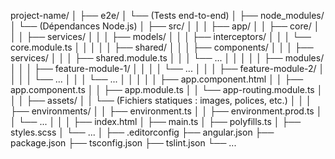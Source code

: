 project-name/
│
├── e2e/
│   └── (Tests end-to-end)
│
├── node_modules/
│   └── (Dépendances Node.js)
│
├── src/
│   │
│   ├── app/
│   │   ├── core/
│   │   │   ├── services/
│   │   │   ├── models/
│   │   │   ├── interceptors/
│   │   │   └── core.module.ts
│   │   │
│   │   ├── shared/
│   │   │   ├── components/
│   │   │   ├── services/
│   │   │   ├── shared.module.ts
│   │   │   └── ...
│   │   │
│   │   ├── modules/
│   │   │   ├── feature-module-1/
│   │   │   │   └── ...
│   │   │   ├── feature-module-2/
│   │   │   │   └── ...
│   │   │   └── ...
│   │   │
│   │   ├── app.component.html
│   │   ├── app.component.ts
│   │   ├── app.module.ts
│   │   └── app-routing.module.ts
│   │
│   ├── assets/
│   │   └── (Fichiers statiques : images, polices, etc.)
│   │
│   ├── environments/
│   │   ├── environment.ts
│   │   ├── environment.prod.ts
│   │   └── ...
│   │
│   ├── index.html
│   ├── main.ts
│   ├── polyfills.ts
│   ├── styles.scss
│   └── ...
│
├── .editorconfig
├── angular.json
├── package.json
├── tsconfig.json
├── tslint.json
└── ...
